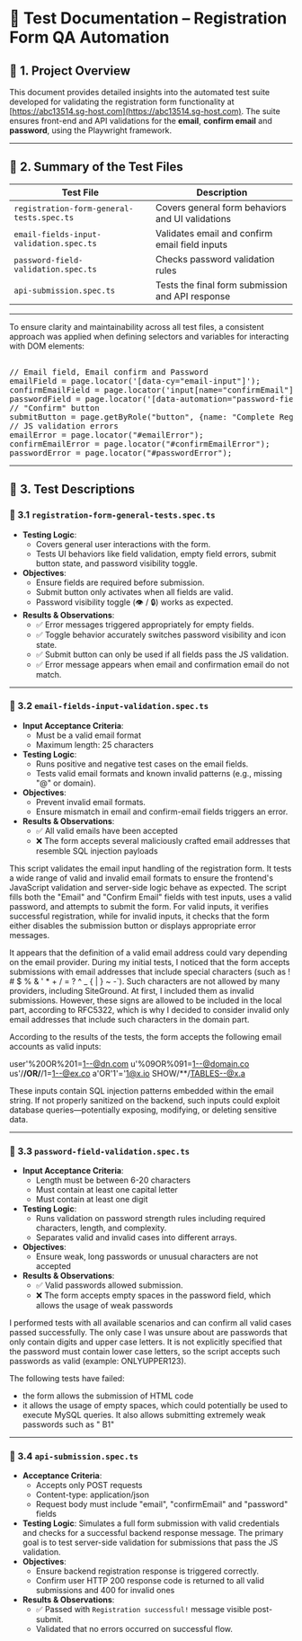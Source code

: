 # 📄 Test Documentation – Registration Form QA Automation

## 📘 1. Project Overview

This document provides detailed insights into the automated test suite developed for validating the registration form functionality at [https://abc13514.sg-host.com](https://abc13514.sg-host.com). The suite ensures front-end and API validations for the **email**, **confirm email** and **password**, using the Playwright framework.

---

## 🧪 2. Summary of the Test Files

| Test File                                 | Description                                      |
| ----------------------------------------- | ------------------------------------------------ |
| `registration-form-general-tests.spec.ts` | Covers general form behaviors and UI validations |
| `email-fields-input-validation.spec.ts`   | Validates email and confirm email field inputs   |
| `password-field-validation.spec.ts`       | Checks password validation rules                 |
| `api-submission.spec.ts`                  | Tests the final form submission and API response |

---

To ensure clarity and maintainability across all test files, a consistent approach was applied when defining selectors and variables for interacting with DOM elements:

<pre> 
// Email field, Email confirm and Password
emailField = page.locator('[data-cy="email-input"]'); 
confirmEmailField = page.locator('input[name="confirmEmail"]');
passwordField = page.locator('[data-automation="password-field"]'); 
// "Confirm" button
submitButton = page.getByRole("button", {name: "Complete Registration",  });
// JS validation errors
emailError = page.locator("#emailError");
confirmEmailError = page.locator("#confirmEmailError");
passwordError = page.locator("#passwordError");
</pre>

---

## 🧠 3. Test Descriptions

### 🔹 3.1 `registration-form-general-tests.spec.ts`

- **Testing Logic**:
  - Covers general user interactions with the form.
  - Tests UI behaviors like field validation, empty field errors, submit button state, and password visibility toggle.
- **Objectives**:
  - Ensure fields are required before submission.
  - Submit button only activates when all fields are valid.
  - Password visibility toggle (👁️ / 🔒) works as expected.
- **Results & Observations**:
  - ✅ Error messages triggered appropriately for empty fields.
  - ✅ Toggle behavior accurately switches password visibility and icon state.
  - ✅ Submit button can only be used if all fields pass the JS validation.
  - ✅ Error message appears when email and confirmation email do not match.

---

### 🔹 3.2 `email-fields-input-validation.spec.ts`

- **Input Acceptance Criteria**:
  - Must be a valid email format
  - Maximum length: 25 characters
- **Testing Logic**:
  - Runs positive and negative test cases on the email fields.
  - Tests valid email formats and known invalid patterns (e.g., missing "@" or domain).
- **Objectives**:
  - Prevent invalid email formats.
  - Ensure mismatch in email and confirm-email fields triggers an error.
- **Results & Observations**:
  - ✅ All valid emails have been accepted
  - ❌ The form accepts several maliciously crafted email addresses that resemble SQL injection payloads

This script validates the email input handling of the registration form. It tests a wide range of valid and invalid email formats to ensure the frontend's JavaScript validation and server-side logic behave as expected. The script fills both the "Email" and "Confirm Email" fields with test inputs, uses a valid password, and attempts to submit the form. For valid inputs, it verifies successful registration, while for invalid inputs, it checks that the form either disables the submission button or displays appropriate error messages.

It appears that the definition of a valid email address could vary depending on the email provider. During my initial tests, I noticed that the form accepts submissions with email addresses that include special characters (such as ! # $ % & ' \* + / = ? ^ \_ { | } ~ -`). Such characters are not allowed by many providers, including SiteGround. At first, I included them as invalid submissions. However, these signs are allowed to be included in the local part, according to RFC5322, which is why I decided to consider invalid only email addresses that include such characters in the domain part.

According to the results of the tests, the form accepts the following email accounts as valid inputs:

user'%20OR%201=1--@dn.com
u'%09OR%091=1--@domain.co
us'/**/OR/**/1=1--@ex.co
a'OR'1'='1@x.io
SHOW/\*\*/TABLES--@x.a

These inputs contain SQL injection patterns embedded within the email string. If not properly sanitized on the backend, such inputs could exploit database queries—potentially exposing, modifying, or deleting sensitive data.

---

### 🔹 3.3 `password-field-validation.spec.ts`

- **Input Acceptance Criteria**:
  - Length must be between 6-20 characters
  - Must contain at least one capital letter
  - Must contain at least one digit
- **Testing Logic**:
  - Runs validation on password strength rules including required characters, length, and complexity.
  - Separates valid and invalid cases into different arrays.
- **Objectives**:
  - Ensure weak, long passwords or unusual characters are not accepted
- **Results & Observations**:
  - ✅ Valid passwords allowed submission.
  - ❌ The form accepts empty spaces in the password field, which allows the usage of weak passwords

I performed tests with all available scenarios and can confirm all valid cases passed successfully. The only case I was unsure about are passwords that only contain digits and upper case letters. It is not explicitly specified that the password must contain lower case letters, so the script accepts such passwords as valid (example: ONLYUPPER123).

The following tests have failed:

- the form allows the submission of HTML code
- it allows the usage of empty spaces, which could potentially be used to execute MySQL queries. It also allows submitting extremely weak passwords such as " B1"

---

### 🔹 3.4 `api-submission.spec.ts`

- **Acceptance Criteria**:
  - Accepts only POST requests
  - Content-type: application/json
  - Request body must include "email", "confirmEmail" and "password" fields
- **Testing Logic**: Simulates a full form submission with valid credentials and checks for a successful backend response message. The primary goal is to test server-side validation for submissions that pass the JS validation.
- **Objectives**:
  - Ensure backend registration response is triggered correctly.
  - Confirm user HTTP 200 response code is returned to all valid submissions and 400 for invalid ones
- **Results & Observations**:
  - ✅ Passed with `Registration successful!` message visible post-submit.
  - Validated that no errors occurred on successful flow.
